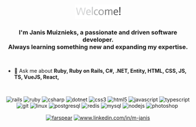 
<p align="center"><a href="https://github.com/farspear"><img src="https://github.com/Farspear/Farspear/blob/master/farspear-welcome.gif" alt="Welcome!" width="126" height="40"/></a></p>

<h3 align="center">I'm Janis Muiznieks, a passionate and driven software developer.<br>Always learning something new and expanding my expertise.</h3>
<br>

- 💬 Ask me about **Ruby, Ruby on Rails, C#, .NET, Entity, HTML, CSS, JS, TS,  VueJS, React,**

<br>    
<p align="center"><img src="https://devicons.github.io/devicon/devicon.git/icons/rails/rails-original-wordmark.svg" alt="rails" width="40" height="40"/> <img
src="https://devicons.github.io/devicon/devicon.git/icons/ruby/ruby-original-wordmark.svg" alt="ruby" width="40" height="40"/> <img
src="https://devicons.github.io/devicon/devicon.git/icons/csharp/csharp-original.svg" alt="csharp" width="40" height="40"/> <img 
src="https://devicons.github.io/devicon/devicon.git/icons/dot-net/dot-net-original-wordmark.svg" alt="dotnet" width="40" height="40"/> <img 
src="https://devicons.github.io/devicon/devicon.git/icons/css3/css3-original-wordmark.svg" alt="css3" width="40" height="40"/> <img src="https://devicons.github.io/devicon/devicon.git/icons/html5/html5-original-wordmark.svg" alt="html5" width="40" height="40"/> <img src="https://devicons.github.io/devicon/devicon.git/icons/javascript/javascript-original.svg" alt="javascript" width="40" height="40"/> <img
src="https://devicons.github.io/devicon/devicon.git/icons/typescript/typescript-original.svg" alt="typescript" width="40" height="40"/> <img
src="https://www.vectorlogo.zone/logos/git-scm/git-scm-icon.svg" alt="git" width="40" height="40"/> <img 
src="https://devicons.github.io/devicon/devicon.git/icons/linux/linux-original.svg" alt="linux" width="40" height="40"/> <img  
src="https://devicons.github.io/devicon/devicon.git/icons/postgresql/postgresql-original-wordmark.svg" alt="postgresql" width="40" height="40"/> <img
src="https://devicons.github.io/devicon/devicon.git/icons/redis/redis-original-wordmark.svg" alt="redis" width="40" height="40"/> <img
src="https://devicons.github.io/devicon/devicon.git/icons/mysql/mysql-original-wordmark.svg" alt="mysql" width="40" height="40"/> <img
src="https://devicons.github.io/devicon/devicon.git/icons/nodejs/nodejs-original-wordmark.svg" alt="nodejs" width="40" height="40"/> <img
src="https://devicons.github.io/devicon/devicon.git/icons/photoshop/photoshop-plain.svg" alt="photoshop" width="40" height="40"/> <img
</p><p align="center">
<a href="https://dev.to/farspear" target="blank"><img align="center" src="https://cdn.jsdelivr.net/npm/simple-icons@3.0.1/icons/dev-dot-to.svg" alt="farspear" height="30" width="30" /></a>
<a href="https://linkedin.com/in/m-janis" target="blank"><img align="center" src="https://cdn.jsdelivr.net/npm/simple-icons@3.0.1/icons/linkedin.svg" alt="www.linkedin.com/in/m-janis" height="30" width="30" /></a>
</p>
